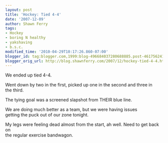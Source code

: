 ```yaml
---
layout: post
title: 'Hockey: Tied 4-4'
date: '2007-12-09'
author: Shawn Ferry
tags:
- Hockey
- boring N healthy
- yakshaving
- b.s.c.
modified_time: '2010-04-29T10:17:26.860-07:00'
blogger_id: tag:blogger.com,1999:blog-496684037280688885.post-4617562418060729922
blogger_orig_url: http://blog.shawnferry.com/2007/12/hockey-tied-4-4.html
---
```


We ended up tied 4-4.  
  
Went down by two in the first, picked up one in the second and three in  
the third.  
  
The tying goal was a screened slapshot from THEIR blue line.  
  
We are doing much better as a team, but we were having issues  
getting the puck out of our zone tonight.  
  
My legs were feeling dead almost from the start, ah well. Need to get back on  
the regular exercise bandwagon.  

